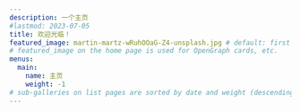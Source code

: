 ```yaml
---
description: 一个主页
#lastmod: 2023-07-05
title: 欢迎光临！
featured_image: martin-martz-wRuhOOaG-Z4-unsplash.jpg # default: first image in this directory
# featured_image on the home page is used for OpenGraph cards, etc.
menus:
  main:
    name: 主页
    weight: -1
# sub-galleries on list pages are sorted by date and weight (descending)
---
```

